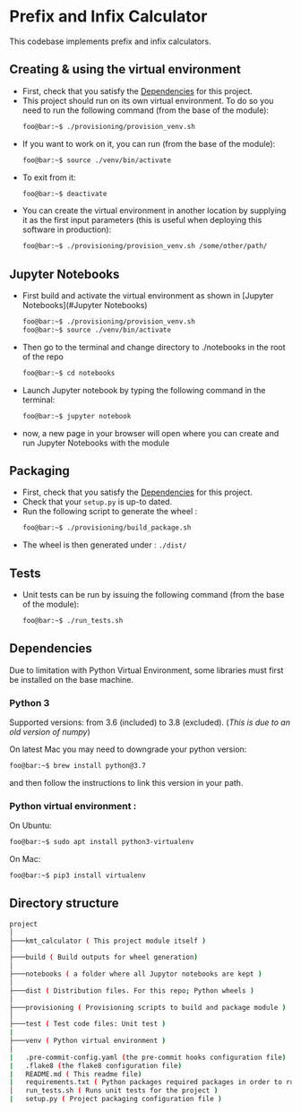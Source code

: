 # Prefix and Infix Calculator

This codebase implements prefix and infix calculators.

## Creating & using the virtual environment
- First, check that you satisfy the [Dependencies](#dependencies) for this project.
- This project should run on its own virtual environment. To do so you need to run the following command (from the base of the module):
  ```bash
  foo@bar:~$ ./provisioning/provision_venv.sh
  ```
- If you want to work on it, you can run (from the base of the module):
  ```bash
  foo@bar:~$ source ./venv/bin/activate
  ```
- To exit from it:
  ```bash
  foo@bar:~$ deactivate
  ```
- You can create the virtual environment in another location by supplying it as the first input parameters (this is useful when deploying this software in production):
  ```bash
  foo@bar:~$ ./provisioning/provision_venv.sh /some/other/path/
  ```

## Jupyter Notebooks
- First build and activate the virtual environment as shown in [Jupyter Notebooks](#Jupyter Notebooks)
  ```bash
  foo@bar:~$ ./provisioning/provision_venv.sh
  foo@bar:~$ source ./venv/bin/activate
  ```
- Then go to the terminal and change directory to ./notebooks in the root of the repo
  ```bash
  foo@bar:~$ cd notebooks
  ```
- Launch Jupyter notebook by typing the following command in the terminal:
  ```bash
  foo@bar:~$ jupyter notebook
  ```
- now, a new page in your browser will open where you can create and run Jupyter Notebooks with the module


## Packaging
- First, check that you satisfy the [Dependencies](#dependencies) for this project.
- Check that your `setup.py` is up-to dated.
- Run the following script to generate the wheel :
  ```bash
  foo@bar:~$ ./provisioning/build_package.sh
  ```
- The wheel is then generated under : `./dist/`

## Tests
- Unit tests can be run by issuing the following command (from the base of the module):
  ```bash
  foo@bar:~$ ./run_tests.sh
  ```

## Dependencies
Due to limitation with Python Virtual Environment, some libraries must first be installed on the
base machine.
### Python 3
Supported versions: from 3.6 (included) to 3.8 (excluded). (_This is due to an old version of numpy_)

On latest Mac you may need to downgrade your python version:
```bash
foo@bar:~$ brew install python@3.7
  ```
  and then follow the instructions to link this version in your path.

### Python virtual environment :

On Ubuntu:
```bash
foo@bar:~$ sudo apt install python3-virtualenv
```
On Mac:
```bash
foo@bar:~$ pip3 install virtualenv
  ```


## Directory structure
```bash
project
│
├───kmt_calculator ( This project module itself )
│
├───build ( Build outputs for wheel generation)
│
├───notebooks ( a folder where all Jupytor notebooks are kept )
│
├───dist ( Distribution files. For this repo; Python wheels )
│
├───provisioning ( Provisioning scripts to build and package module )
│
├───test ( Test code files: Unit test )
|
├───venv ( Python virtual environment )
│
|   .pre-commit-config.yaml (the pre-commit hooks configuration file)
|   .flake8 (the flake8 configuration file)
|   README.md ( This readme file)
|   requirements.txt ( Python packages required packages in order to run this project )
│   run_tests.sh ( Runs unit tests for the project )
|   setup.py ( Project packaging configuration file )
```

